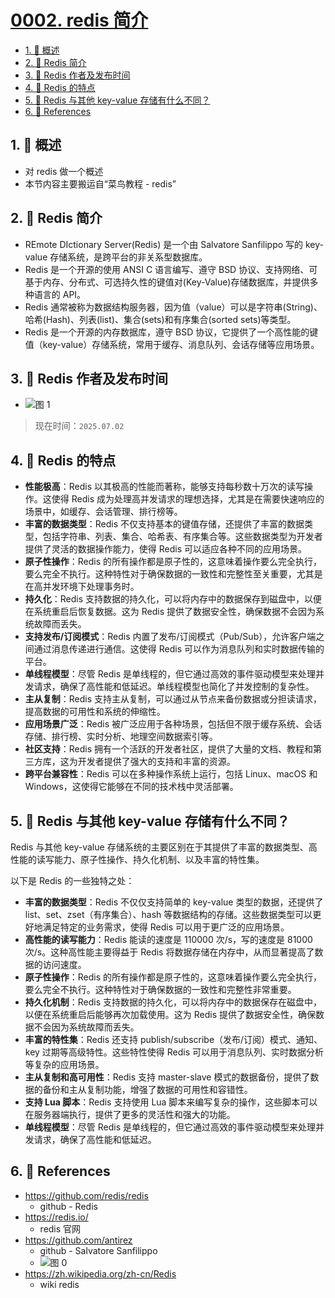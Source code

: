 # [0002. redis 简介](https://github.com/Tdahuyou/TNotes.redis/tree/main/notes/0002.%20redis%20%E7%AE%80%E4%BB%8B)

<!-- region:toc -->

- [1. 📝 概述](#1--概述)
- [2. 📒 Redis 简介](#2--redis-简介)
- [3. 📒 Redis 作者及发布时间](#3--redis-作者及发布时间)
- [4. 📒 Redis 的特点](#4--redis-的特点)
- [5. 🤔 Redis 与其他 key-value 存储有什么不同？](#5--redis-与其他-key-value-存储有什么不同)
- [6. 🔗 References](#6--references)

<!-- endregion:toc -->

## 1. 📝 概述

- 对 redis 做一个概述
- 本节内容主要搬运自“菜鸟教程 - redis”

## 2. 📒 Redis 简介

- REmote DIctionary Server(Redis) 是一个由 Salvatore Sanfilippo 写的 key-value 存储系统，是跨平台的非关系型数据库。
- Redis 是一个开源的使用 ANSI C 语言编写、遵守 BSD 协议、支持网络、可基于内存、分布式、可选持久性的键值对(Key-Value)存储数据库，并提供多种语言的 API。
- Redis 通常被称为数据结构服务器，因为值（value）可以是字符串(String)、哈希(Hash)、列表(list)、集合(sets)和有序集合(sorted sets)等类型。
- Redis 是一个开源的内存数据库，遵守 BSD 协议，它提供了一个高性能的键值（key-value）存储系统，常用于缓存、消息队列、会话存储等应用场景。

## 3. 📒 Redis 作者及发布时间

- ![图 1](https://cdn.jsdelivr.net/gh/Tdahuyou/imgs@main/2025-07-02-21-36-51.png)

> 现在时间：`2025.07.02`

## 4. 📒 Redis 的特点

- **性能极高**：Redis 以其极高的性能而著称，能够支持每秒数十万次的读写操作。这使得 Redis 成为处理高并发请求的理想选择，尤其是在需要快速响应的场景中，如缓存、会话管理、排行榜等。
- **丰富的数据类型**：Redis 不仅支持基本的键值存储，还提供了丰富的数据类型，包括字符串、列表、集合、哈希表、有序集合等。这些数据类型为开发者提供了灵活的数据操作能力，使得 Redis 可以适应各种不同的应用场景。
- **原子性操作**：Redis 的所有操作都是原子性的，这意味着操作要么完全执行，要么完全不执行。这种特性对于确保数据的一致性和完整性至关重要，尤其是在高并发环境下处理事务时。
- **持久化**：Redis 支持数据的持久化，可以将内存中的数据保存到磁盘中，以便在系统重启后恢复数据。这为 Redis 提供了数据安全性，确保数据不会因为系统故障而丢失。
- **支持发布/订阅模式**：Redis 内置了发布/订阅模式（Pub/Sub），允许客户端之间通过消息传递进行通信。这使得 Redis 可以作为消息队列和实时数据传输的平台。
- **单线程模型**：尽管 Redis 是单线程的，但它通过高效的事件驱动模型来处理并发请求，确保了高性能和低延迟。单线程模型也简化了并发控制的复杂性。
- **主从复制**：Redis 支持主从复制，可以通过从节点来备份数据或分担读请求，提高数据的可用性和系统的伸缩性。
- **应用场景广泛**：Redis 被广泛应用于各种场景，包括但不限于缓存系统、会话存储、排行榜、实时分析、地理空间数据索引等。
- **社区支持**：Redis 拥有一个活跃的开发者社区，提供了大量的文档、教程和第三方库，这为开发者提供了强大的支持和丰富的资源。
- **跨平台兼容性**：Redis 可以在多种操作系统上运行，包括 Linux、macOS 和 Windows，这使得它能够在不同的技术栈中灵活部署。

## 5. 🤔 Redis 与其他 key-value 存储有什么不同？

Redis 与其他 key-value 存储系统的主要区别在于其提供了丰富的数据类型、高性能的读写能力、原子性操作、持久化机制、以及丰富的特性集。

以下是 Redis 的一些独特之处：

- **丰富的数据类型**：Redis 不仅仅支持简单的 key-value 类型的数据，还提供了 list、set、zset（有序集合）、hash 等数据结构的存储。这些数据类型可以更好地满足特定的业务需求，使得 Redis 可以用于更广泛的应用场景。
- **高性能的读写能力**：Redis 能读的速度是 110000 次/s，写的速度是 81000 次/s。这种高性能主要得益于 Redis 将数据存储在内存中，从而显著提高了数据的访问速度。
- **原子性操作**：Redis 的所有操作都是原子性的，这意味着操作要么完全执行，要么完全不执行。这种特性对于确保数据的一致性和完整性非常重要。
- **持久化机制**：Redis 支持数据的持久化，可以将内存中的数据保存在磁盘中，以便在系统重启后能够再次加载使用。这为 Redis 提供了数据安全性，确保数据不会因为系统故障而丢失。
- **丰富的特性集**：Redis 还支持 publish/subscribe（发布/订阅）模式、通知、key 过期等高级特性。这些特性使得 Redis 可以用于消息队列、实时数据分析等复杂的应用场景。
- **主从复制和高可用性**：Redis 支持 master-slave 模式的数据备份，提供了数据的备份和主从复制功能，增强了数据的可用性和容错性。
- **支持 Lua 脚本**：Redis 支持使用 Lua 脚本来编写复杂的操作，这些脚本可以在服务器端执行，提供了更多的灵活性和强大的功能。
- **单线程模型**：尽管 Redis 是单线程的，但它通过高效的事件驱动模型来处理并发请求，确保了高性能和低延迟。

## 6. 🔗 References

- https://github.com/redis/redis
  - github - Redis
- https://redis.io/
  - redis 官网
- https://github.com/antirez
  - github - Salvatore Sanfilippo
  - ![图 0](https://cdn.jsdelivr.net/gh/Tdahuyou/imgs@main/2025-07-02-21-35-03.png)
- https://zh.wikipedia.org/zh-cn/Redis
  - wiki redis
